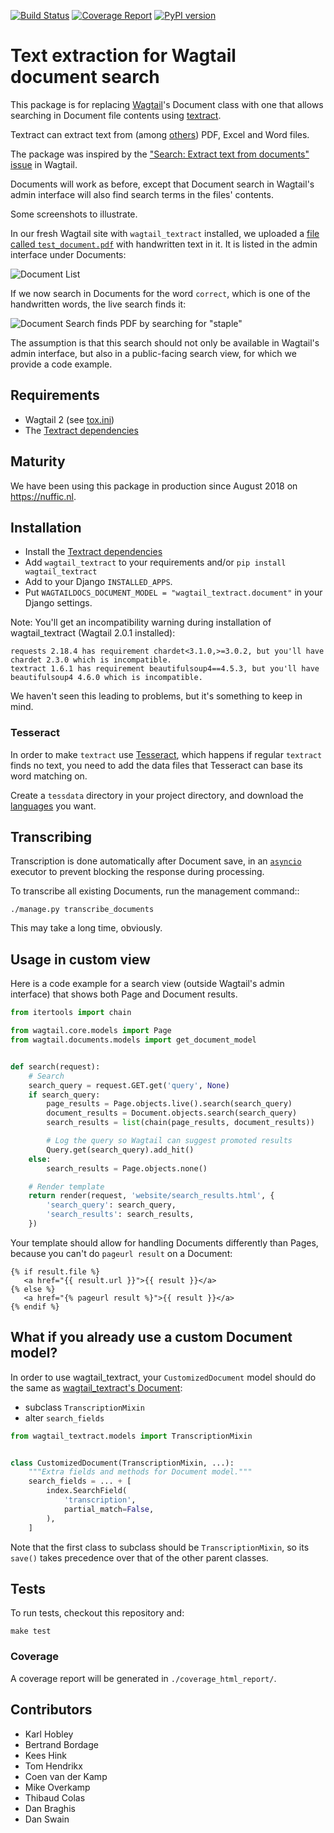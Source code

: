 [![Build Status](https://travis-ci.org/fourdigits/wagtail_textract.svg?branch=master)](https://travis-ci.org/fourdigits/wagtail_textract)
[![Coverage Report](http://codecov.io/github/fourdigits/wagtail_textract/coverage.svg?branch=master)](http://codecov.io/github/fourdigits/wagtail_textract?branch=master)
[![PyPI version](https://badge.fury.io/py/wagtail-textract.svg)](https://badge.fury.io/py/wagtail-textract)

# Text extraction for Wagtail document search

This package is for replacing [Wagtail][1]'s Document class with one
that allows searching in Document file contents using [textract][2].

Textract can extract text from (among [others][6]) PDF, Excel and Word files.

The package was inspired by the ["Search: Extract text from documents" issue][3] in Wagtail.

Documents will work as before, except that Document search in Wagtail's admin interface
will also find search terms in the files' contents.

Some screenshots to illustrate.

In our fresh Wagtail site with `wagtail_textract` installed,
we uploaded a [file called `test_document.pdf`](./src/wagtail_textract/tests/testfiles/test_document.pdf) with handwritten text in it.
It is listed in the admin interface under Documents:

![Document List](/docs/screenshot_document_list_test_document.png)

If we now search in Documents for the word `correct`, which is one of the handwritten words,
the live search finds it:

![Document Search finds PDF by searching for "staple"](/docs/screenshot_document_search_correct.png)

The assumption is that this search should not only be available in Wagtail's admin interface,
but also in a public-facing search view, for which we provide a code example.

## Requirements

- Wagtail 2 (see [tox.ini](./tox.ini))
- The [Textract dependencies][8]

## Maturity

We have been using this package in production since August 2018 on https://nuffic.nl.

## Installation

- Install the [Textract dependencies][8]
- Add `wagtail_textract` to your requirements and/or `pip install wagtail_textract`
- Add to your Django `INSTALLED_APPS`.
- Put `WAGTAILDOCS_DOCUMENT_MODEL = "wagtail_textract.document"` in your Django settings.

Note: You'll get an incompatibility warning during installation of wagtail_textract (Wagtail 2.0.1 installed):

```
requests 2.18.4 has requirement chardet<3.1.0,>=3.0.2, but you'll have chardet 2.3.0 which is incompatible.
textract 1.6.1 has requirement beautifulsoup4==4.5.3, but you'll have beautifulsoup4 4.6.0 which is incompatible.
```

We haven't seen this leading to problems, but it's something to keep in mind.

### Tesseract

In order to make `textract` use [Tesseract][4], which happens if regular
`textract` finds no text, you need to add the data files that Tesseract can
base its word matching on.

Create a `tessdata` directory in your project directory, and download the
[languages][5] you want.

## Transcribing

Transcription is done automatically after Document save,
in an [`asyncio`][7] executor to prevent blocking the response during processing.

To transcribe all existing Documents, run the management command::

    ./manage.py transcribe_documents

This may take a long time, obviously.

## Usage in custom view

Here is a code example for a search view (outside Wagtail's admin interface)
that shows both Page and Document results.

```python
from itertools import chain

from wagtail.core.models import Page
from wagtail.documents.models import get_document_model


def search(request):
    # Search
    search_query = request.GET.get('query', None)
    if search_query:
        page_results = Page.objects.live().search(search_query)
        document_results = Document.objects.search(search_query)
        search_results = list(chain(page_results, document_results))

        # Log the query so Wagtail can suggest promoted results
        Query.get(search_query).add_hit()
    else:
        search_results = Page.objects.none()

    # Render template
    return render(request, 'website/search_results.html', {
        'search_query': search_query,
        'search_results': search_results,
    })
```

Your template should allow for handling Documents differently than Pages,
because you can't do `pageurl result` on a Document:

```jinja2
{% if result.file %}
   <a href="{{ result.url }}">{{ result }}</a>
{% else %}
   <a href="{% pageurl result %}">{{ result }}</a>
{% endif %}
```

## What if you already use a custom Document model?

In order to use wagtail_textract, your `CustomizedDocument` model should do
the same as [wagtail_textract's Document](./src/wagtail_textract/models.py):

- subclass `TranscriptionMixin`
- alter `search_fields`

```python
from wagtail_textract.models import TranscriptionMixin


class CustomizedDocument(TranscriptionMixin, ...):
    """Extra fields and methods for Document model."""
    search_fields = ... + [
        index.SearchField(
            'transcription',
            partial_match=False,
        ),
    ]
```

Note that the first class to subclass should be `TranscriptionMixin`,
so its `save()` takes precedence over that of the other parent classes.

## Tests

To run tests, checkout this repository and:

    make test

### Coverage

A coverage report will be generated in `./coverage_html_report/`.

## Contributors

- Karl Hobley
- Bertrand Bordage
- Kees Hink
- Tom Hendrikx
- Coen van der Kamp
- Mike Overkamp
- Thibaud Colas
- Dan Braghis
- Dan Swain

[1]: https://wagtail.io/
[2]: https://github.com/deanmalmgren/textract
[3]: https://github.com/wagtail/wagtail/issues/542
[4]: https://github.com/tesseract-ocr
[5]: https://github.com/tesseract-ocr/tessdata
[6]: http://textract.readthedocs.io/en/stable/#currently-supporting
[7]: https://docs.python.org/3/library/asyncio.html
[8]: http://textract.readthedocs.io/en/latest/installation.html
